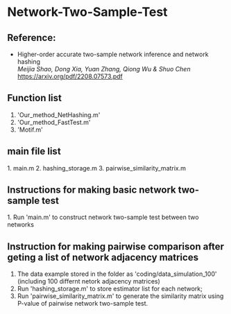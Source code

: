 # Network-Two-Sample-Test

<h2>Reference:</h2>

* Higher-order accurate two-sample network inference and network hashing<br />
<i>Meijia Shao, Dong Xia, Yuan Zhang, Qiong Wu & Shuo Chen</i><br>
https://arxiv.org/pdf/2208.07573.pdf



<h2>Function list </h2>

1. 'Our_method_NetHashing.m'
2. 'Our_method_FastTest.m'
3. 'Motif.m'

<h2>main file list</h2>
1. main.m
2. hashing_storage.m
3. pairwise_similarity_matrix.m


<h2>Instructions for making basic network two-sample test</h2>
1. Run 'main.m' to construct network two-sample test between two networks 

<h2>Instruction for making pairwise comparison after geting a list of network adjacency matrices</h2>

1. The data example stored in the folder as 'coding/data_simulation_100' (including 100 differnt netork adjacency matrices)
2. Run 'hashing_storage.m' to store estimator list for each network;
3. Run 'pairwise_similarity_matrix.m' to generate the similarity matrix using P-value of pairwise network two-sample test.

